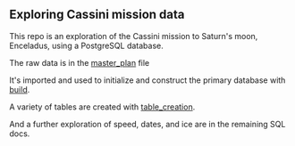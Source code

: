 ## Exploring Cassini mission data


This repo is an exploration of the Cassini mission to Saturn's moon, Enceladus, using a PostgreSQL database. 

The raw data is in the [master_plan](https://github.com/mjplacroix/cassini_mission_2/blob/main/master_plan.csv) file 

It's imported and used to initialize and construct the primary database with [build](https://github.com/mjplacroix/cassini_mission_2/blob/main/build.sql).

A variety of tables are created with [table_creation](https://github.com/mjplacroix/cassini_mission_2/blob/main/table_creation.sql). 

And a further exploration of speed, dates, and ice are in the remaining SQL docs. 
